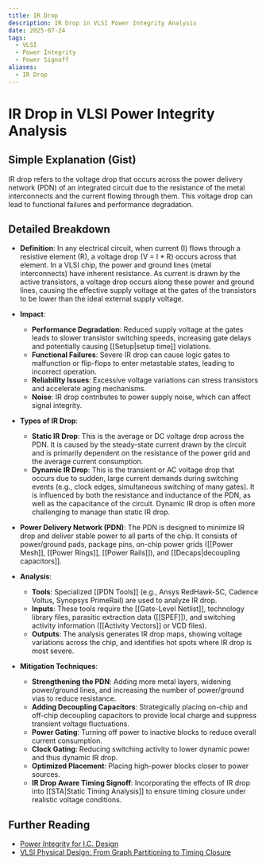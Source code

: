 ```yaml
---
title: IR Drop
description: IR Drop in VLSI Power Integrity Analysis
date: 2025-07-24
tags:
  - VLSI
  - Power Integrity
  - Power Signoff
aliases:
  - IR Drop
---
```


# IR Drop in VLSI Power Integrity Analysis

## Simple Explanation (Gist)
IR drop refers to the voltage drop that occurs across the power delivery network (PDN) of an integrated circuit due to the resistance of the metal interconnects and the current flowing through them. This voltage drop can lead to functional failures and performance degradation.

## Detailed Breakdown

*   **Definition**: In any electrical circuit, when current (I) flows through a resistive element (R), a voltage drop (V = I * R) occurs across that element. In a VLSI chip, the power and ground lines (metal interconnects) have inherent resistance. As current is drawn by the active transistors, a voltage drop occurs along these power and ground lines, causing the effective supply voltage at the gates of the transistors to be lower than the ideal external supply voltage.

*   **Impact**: 
    *   **Performance Degradation**: Reduced supply voltage at the gates leads to slower transistor switching speeds, increasing gate delays and potentially causing [[Setup|setup time]] violations.
    *   **Functional Failures**: Severe IR drop can cause logic gates to malfunction or flip-flops to enter metastable states, leading to incorrect operation.
    *   **Reliability Issues**: Excessive voltage variations can stress transistors and accelerate aging mechanisms.
    *   **Noise**: IR drop contributes to power supply noise, which can affect signal integrity.

*   **Types of IR Drop**: 
    *   **Static IR Drop**: This is the average or DC voltage drop across the PDN. It is caused by the steady-state current drawn by the circuit and is primarily dependent on the resistance of the power grid and the average current consumption.
    *   **Dynamic IR Drop**: This is the transient or AC voltage drop that occurs due to sudden, large current demands during switching events (e.g., clock edges, simultaneous switching of many gates). It is influenced by both the resistance and inductance of the PDN, as well as the capacitance of the circuit. Dynamic IR drop is often more challenging to manage than static IR drop.

*   **Power Delivery Network (PDN)**: The PDN is designed to minimize IR drop and deliver stable power to all parts of the chip. It consists of power/ground pads, package pins, on-chip power grids ([[Power Mesh]], [[Power Rings]], [[Power Rails]]), and [[Decaps|decoupling capacitors]].

*   **Analysis**: 
    *   **Tools**: Specialized [[PDN Tools]] (e.g., Ansys RedHawk-SC, Cadence Voltus, Synopsys PrimeRail) are used to analyze IR drop.
    *   **Inputs**: These tools require the [[Gate-Level Netlist]], technology library files, parasitic extraction data ([[SPEF]]), and switching activity information ([[Activity Vectors]] or VCD files).
    *   **Outputs**: The analysis generates IR drop maps, showing voltage variations across the chip, and identifies hot spots where IR drop is most severe.

*   **Mitigation Techniques**: 
    *   **Strengthening the PDN**: Adding more metal layers, widening power/ground lines, and increasing the number of power/ground vias to reduce resistance.
    *   **Adding Decoupling Capacitors**: Strategically placing on-chip and off-chip decoupling capacitors to provide local charge and suppress transient voltage fluctuations.
    *   **Power Gating**: Turning off power to inactive blocks to reduce overall current consumption.
    *   **Clock Gating**: Reducing switching activity to lower dynamic power and thus dynamic IR drop.
    *   **Optimized Placement**: Placing high-power blocks closer to power sources.
    *   **IR Drop Aware Timing Signoff**: Incorporating the effects of IR drop into [[STA|Static Timing Analysis]] to ensure timing closure under realistic voltage conditions.

## Further Reading

*   [Power Integrity for I.C. Design](https://www.amazon.com/Power-Integrity-Design-Louis-Scheffer/dp/0387366423)
*   [VLSI Physical Design: From Graph Partitioning to Timing Closure](https://www.amazon.com/VLSI-Physical-Design-Partitioning-Engineering/dp/0471721426)